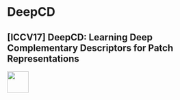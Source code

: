 # DeepCD
[ICCV17] DeepCD: Learning Deep Complementary Descriptors for Patch Representations
-

<img src="https://github.com/shamangary/DeepCD/blob/master/models_word.png" style="width: 50px;"/>
